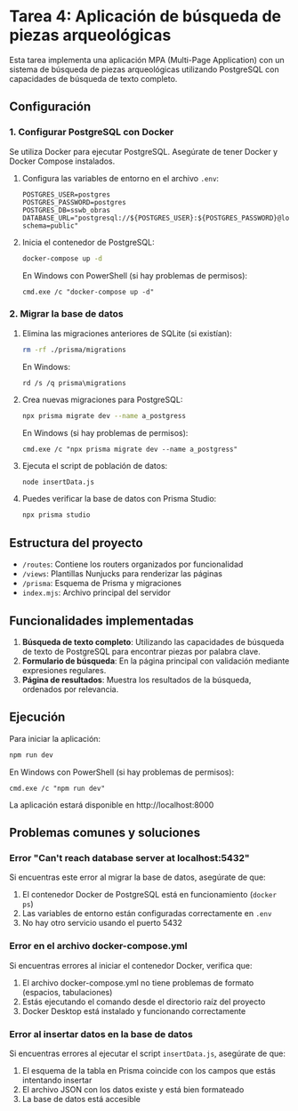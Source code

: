 # Tarea 4: Aplicación de búsqueda de piezas arqueológicas

Esta tarea implementa una aplicación MPA (Multi-Page Application) con un sistema de búsqueda de piezas arqueológicas utilizando PostgreSQL con capacidades de búsqueda de texto completo.

## Configuración

### 1. Configurar PostgreSQL con Docker

Se utiliza Docker para ejecutar PostgreSQL. Asegúrate de tener Docker y Docker Compose instalados.

1. Configura las variables de entorno en el archivo `.env`:
   ```
   POSTGRES_USER=postgres
   POSTGRES_PASSWORD=postgres
   POSTGRES_DB=sswb_obras
   DATABASE_URL="postgresql://${POSTGRES_USER}:${POSTGRES_PASSWORD}@localhost:5432/${POSTGRES_DB}?schema=public"
   ```

2. Inicia el contenedor de PostgreSQL:
   ```bash
   docker-compose up -d
   ```

   En Windows con PowerShell (si hay problemas de permisos):
   ```
   cmd.exe /c "docker-compose up -d"
   ```

### 2. Migrar la base de datos

1. Elimina las migraciones anteriores de SQLite (si existían):
   ```bash
   rm -rf ./prisma/migrations
   ```

   En Windows:
   ```
   rd /s /q prisma\migrations
   ```

2. Crea nuevas migraciones para PostgreSQL:
   ```bash
   npx prisma migrate dev --name a_postgress
   ```

   En Windows (si hay problemas de permisos):
   ```
   cmd.exe /c "npx prisma migrate dev --name a_postgress"
   ```

3. Ejecuta el script de población de datos:
   ```bash
   node insertData.js
   ```

4. Puedes verificar la base de datos con Prisma Studio:
   ```bash
   npx prisma studio
   ```

## Estructura del proyecto

- `/routes`: Contiene los routers organizados por funcionalidad
- `/views`: Plantillas Nunjucks para renderizar las páginas
- `/prisma`: Esquema de Prisma y migraciones
- `index.mjs`: Archivo principal del servidor

## Funcionalidades implementadas

1. **Búsqueda de texto completo**: Utilizando las capacidades de búsqueda de texto de PostgreSQL para encontrar piezas por palabra clave.
2. **Formulario de búsqueda**: En la página principal con validación mediante expresiones regulares.
3. **Página de resultados**: Muestra los resultados de la búsqueda, ordenados por relevancia.

## Ejecución

Para iniciar la aplicación:

```bash
npm run dev
```

En Windows con PowerShell (si hay problemas de permisos):
```
cmd.exe /c "npm run dev"
```

La aplicación estará disponible en http://localhost:8000

## Problemas comunes y soluciones

### Error "Can't reach database server at localhost:5432"

Si encuentras este error al migrar la base de datos, asegúrate de que:
1. El contenedor Docker de PostgreSQL está en funcionamiento (`docker ps`)
2. Las variables de entorno están configuradas correctamente en `.env`
3. No hay otro servicio usando el puerto 5432

### Error en el archivo docker-compose.yml

Si encuentras errores al iniciar el contenedor Docker, verifica que:
1. El archivo docker-compose.yml no tiene problemas de formato (espacios, tabulaciones)
2. Estás ejecutando el comando desde el directorio raíz del proyecto
3. Docker Desktop está instalado y funcionando correctamente

### Error al insertar datos en la base de datos

Si encuentras errores al ejecutar el script `insertData.js`, asegúrate de que:
1. El esquema de la tabla en Prisma coincide con los campos que estás intentando insertar
2. El archivo JSON con los datos existe y está bien formateado
3. La base de datos está accesible 